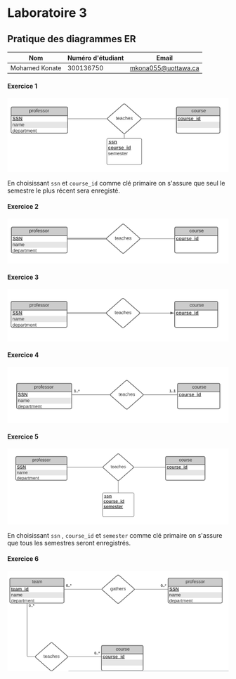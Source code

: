 # Laboratoire 3
## Pratique des diagrammes ER

| Nom              | Numéro d'étudiant | Email               |
| ---------------- | ----------------- | ------------------- |
| Mohamed Konate   | 300136750         | mkona055@uottawa.ca |

#### Exercice 1

![ERDiagram1](assets/er_01.png)

En choisissant `ssn` et `course_id` comme clé primaire on s'assure que seul le semestre le plus récent sera enregisté.

#### Exercice 2

![ERDiagram1](assets/er_02.png)

#### Exercice 3

![ERDiagram1](assets/er_03.png)

#### Exercice 4

![ERDiagram1](assets/er_04.png)

#### Exercice 5 

![ERDiagram1](assets/er_05.png)

En choisissant `ssn` , `course_id` et `semester` comme clé primaire on s'assure que tous les semestres  seront enregistrés.

#### Exercice 6

![ERDiagram1](assets/er_06.png)
